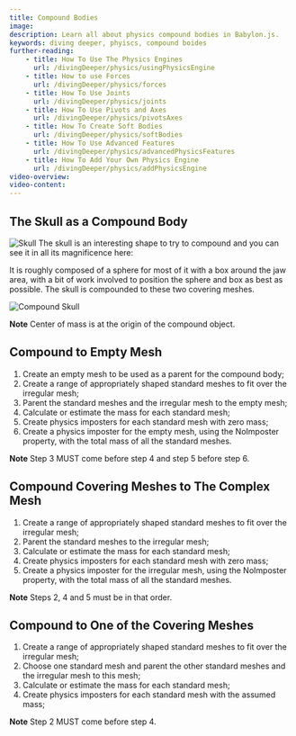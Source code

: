 ```yaml
---
title: Compound Bodies
image: 
description: Learn all about physics compound bodies in Babylon.js.
keywords: diving deeper, phyiscs, compound boides
further-reading:
    - title: How To Use The Physics Engines
      url: /divingDeeper/physics/usingPhysicsEngine
    - title: How to use Forces
      url: /divingDeeper/physics/forces
    - title: How To Use Joints
      url: /divingDeeper/physics/joints
    - title: How To Use Pivots and Axes
      url: /divingDeeper/physics/pivotsAxes
    - title: How To Create Soft Bodies
      url: /divingDeeper/physics/softBodies
    - title: How To Use Advanced Features
      url: /divingDeeper/physics/advancedPhysicsFeatures
    - title: How To Add Your Own Physics Engine
      url: /divingDeeper/physics/addPhysicsEngine
video-overview:
video-content:
---
```


## The Skull as a Compound Body

![Skull](/img/how_to/physics/skull.jpg)
The skull is an interesting shape to try to compound and you can see it in all its magnificence here: <Playground id="#UKNERM#0" title="Skull As A Compound Body" description="Simple example of the skull as a compound body." image=""/>

It is roughly composed of a sphere for most of it with a box around the jaw area, with a bit of work involved to position the sphere and box as best as possible. The skull is compounded to these two covering meshes.

![Compound Skull](/img/how_to/physics/greenSkull.jpg)

**Note** Center of mass is at the origin of the compound object.

## Compound to Empty Mesh

1. Create an empty mesh to be used as a parent for the compound body;
2. Create a range of appropriately shaped standard meshes to fit over the irregular mesh;
3. Parent the standard meshes and the irregular mesh to the empty mesh;
4. Calculate or estimate the mass for each standard mesh;
5. Create physics imposters for each standard mesh with zero mass;
6. Create a physics imposter for the empty mesh, using the NoImposter property, with the total mass of all the standard meshes.

**Note** Step 3 MUST come before step 4 and step 5 before step 6.

<Playground id="#492ZK0#7" title="Skull As A Compound Body 1" description="Simple example of a skull as a compound body." image=""/>

## Compound Covering Meshes to The Complex Mesh 

1. Create a range of appropriately shaped standard meshes to fit over the irregular mesh;
2. Parent the standard meshes to the irregular mesh;
3. Calculate or estimate the mass for each standard mesh;
4. Create physics imposters for each standard mesh with zero mass;
5. Create a physics imposter for the irregular mesh, using the NoImposter property, with the total mass of all the standard meshes.

**Note** Steps 2, 4 and 5 must be in that order.

<Playground id="#492ZK0#12" title="Skull As A Compound Body 2" description="Simple example of a skull as a compound body." image=""/>


## Compound to One of the Covering Meshes

1. Create a range of appropriately shaped standard meshes to fit over the irregular mesh;
2. Choose one standard mesh and parent the other standard meshes and the irregular mesh to this mesh;
3. Calculate or estimate the mass for each standard mesh;
4. Create physics imposters for each standard mesh with the assumed mass;

**Note** Step 2 MUST come before step 4.

<Playground id="#492ZK0#8" title="Skull As A Compound Body 3" description="Simple example of a skull as a compound body." image=""/>